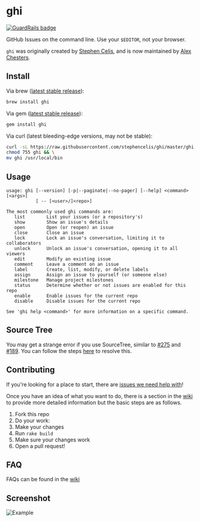 # ghi

[![GuardRails badge](https://badges.production.guardrails.io/shtakai/ghi.svg)](https://www.guardrails.io)

GitHub Issues on the command line. Use your `$EDITOR`, not your browser.

`ghi` was originally created by [Stephen Celis](https://github.com/stephencelis), and is now maintained by [Alex Chesters](https://github.com/alexchesters).

## Install

Via brew ([latest stable release](https://github.com/stephencelis/ghi/releases/latest)):
``` sh
brew install ghi
```

Via gem ([latest stable release](https://github.com/stephencelis/ghi/releases/latest)):
``` sh
gem install ghi
```

Via curl (latest bleeding-edge versions, may not be stable):
``` sh
curl -sL https://raw.githubusercontent.com/stephencelis/ghi/master/ghi > ghi && \
chmod 755 ghi && \
mv ghi /usr/local/bin
```

## Usage

```
usage: ghi [--version] [-p|--paginate|--no-pager] [--help] <command> [<args>]
           [ -- [<user>/]<repo>]

The most commonly used ghi commands are:
   list        List your issues (or a repository's)
   show        Show an issue's details
   open        Open (or reopen) an issue
   close       Close an issue
   lock        Lock an issue's conversation, limiting it to collaborators
   unlock      Unlock an issue's conversation, opening it to all viewers
   edit        Modify an existing issue
   comment     Leave a comment on an issue
   label       Create, list, modify, or delete labels
   assign      Assign an issue to yourself (or someone else)
   milestone   Manage project milestones
   status      Determine whether or not issues are enabled for this repo
   enable      Enable issues for the current repo
   disable     Disable issues for the current repo

See 'ghi help <command>' for more information on a specific command.
```

## Source Tree
You may get a strange error if you use SourceTree, similar to [#275](https://github.com/stephencelis/ghi/issues/275) and [#189](https://github.com/stephencelis/ghi/issues/189). You can follow the steps [here](https://github.com/stephencelis/ghi/issues/275#issuecomment-182895962) to resolve this.

## Contributing

If you're looking for a place to start, there are [issues we need help with](https://github.com/stephencelis/ghi/issues?q=is%3Aopen+is%3Aissue+label%3A%22help+wanted%22)!

Once you have an idea of what you want to do, there is a section in the [wiki](https://github.com/stephencelis/ghi/wiki/Contributing) to provide more detailed information but the basic steps are as follows.

1. Fork this repo
2. Do your work:
  1. Make your changes
  2. Run `rake build`
  3. Make sure your changes work
3. Open a pull request!

## FAQ

FAQs can be found in the [wiki](https://github.com/stephencelis/ghi/wiki/FAQ)

## Screenshot

![Example](images/example.png)
